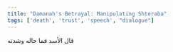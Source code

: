 ```yaml
---
title: "Damanah's Betrayal: Manipulating Shteraba"
tags: ['death', 'trust', 'speech', "dialogue"]
---
```


 قال الأسد فما حاله وشدته
